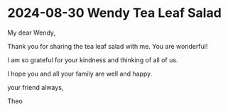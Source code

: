 # 2024-08-30 Wendy Tea Leaf Salad

My dear Wendy,

Thank you for sharing the tea leaf salad with me. You are wonderful!

I am so grateful for your kindness and thinking of all of us.

I hope you and all your family are well and happy.

your friend always,

Theo




